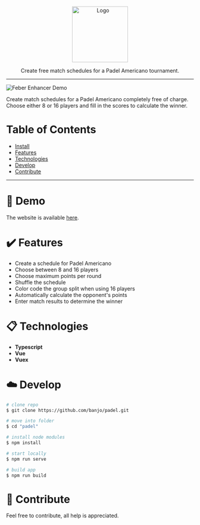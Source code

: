 <p align="center">

  <a href="https://github.com/banjo/feber-enhancer">
    <img src="public/logo.svg" alt="Logo" width="150" style="margin-top: 30px;" >
  </a>

  <p align="center">
    Create free match schedules for a Padel Americano tournament.
    <br />
  </p>
</p>

---

![Feber Enhancer Demo](public/padel-demo.png)

Create match schedules for a Padel Americano completely free of charge. Choose either 8 or 16 players and fill in the scores to calculate the winner.

# Table of Contents

-   [Install](#dart-install)
-   [Features](#heavy_check_mark-features)
-   [Technologies](#clipboard-technologies)
-   [Develop](#cloud-develop)
-   [Contribute](#wrench-contribute)

---

# :dart: Demo

The website is available [here](https://www.padelamericano.nu).

# :heavy_check_mark: Features

-   Create a schedule for Padel Americano
-   Choose between 8 and 16 players
-   Choose maximum points per round
-   Shuffle the schedule
-   Color code the group split when using 16 players
-   Automatically calculate the opponent's points
-   Enter match results to determine the winner

# :clipboard: Technologies

-   **Typescript**
-   **Vue**
-   **Vuex**

# :cloud: Develop

```bash
# clone repo
$ git clone https://github.com/banjo/padel.git

# move into folder
$ cd "padel"

# install node modules
$ npm install

# start locally
$ npm run serve

# build app
$ npm run build
```

# :wrench: Contribute

Feel free to contribute, all help is appreciated.
